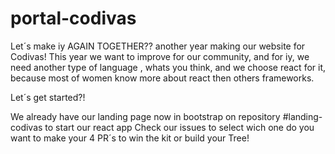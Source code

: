 # portal-codivas

Let´s make iy AGAIN TOGETHER??
another year making our website for Codivas!
This year we want to improve for our community, and for iy, we need another type of language , whats you think, and we choose  react for it, because most of women know more about react then others frameworks.

Let´s get started?!

We already have our landing page now in bootstrap on repository #landing-codivas to start our react app
Check our issues to select wich one do you want to make your 4 PR´s to win the kit or build your Tree! 

